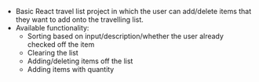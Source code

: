 - Basic React travel list project in which the user can add/delete items that they want to add onto the travelling list.
- Available functionality:
  - Sorting based on input/description/whether the user already checked off the item
  - Clearing the list
  - Adding/deleting items off the list
  - Adding items with quantity
